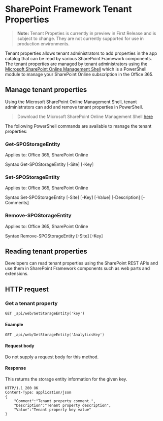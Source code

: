 # SharePoint Framework Tenant Properties

>**Note:** Tenant Propeties is currently in preview in First Release and is subject to change. They are not currently supported for use in production environments.

Tenant properties allows tenant administrators to add properties in the app catalog that can be read by various SharePoint Framework components. The tenant properties are managed by tenant administrators using the [Microsoft SharePoint Online Management Shell](https://technet.microsoft.com/en-us/library/fp161372.aspx) which is a PowerShell module to manage your SharePoint Online subscription in the Office 365.

## Manage tenant properties

Using the Microsoft SharePoint Online Management Shell, tenant administrators can add and remove tenant properties in PowerShell. 

> Download the Microsoft SharePoint Online Management Shell [here](https://www.microsoft.com/en-us/download/details.aspx?id=35588)

The following PowerShell commands are available to manage the tenant properties:

### Get-SPOStorageEntity
Applies to: Office 365, SharePoint Online

Syntax
Get-SPOStorageEntity [-Site] <AppCatalogSiteURL> [-Key] <String>

### Set-SPOStorageEntity
Applies to: Office 365, SharePoint Online

Syntax
Set-SPOStorageEntity [-Site] <AppCatalogSiteURL> [-Key] <String> [-Value] <String> [-Description] <String> [-Comments] <String>

### Remove-SPOStorageEntity
Applies to: Office 365, SharePoint Online

Syntax
Remove-SPOStorageEntity [-Site] <AppCatalogSiteURL> [-Key] <String>

## Reading tenant properties

Developers can read tenant properties using the SharePoint REST APIs and use them in SharePoint Framework components such as web parts and extensions.

## HTTP request

### Get a tenant property

```
GET _api/web/GetStorageEntity('key')
```

#### Example

```http
GET _api/web/GetStorageEntity('AnalyticsKey')
```
#### Request body

Do not supply a request body for this method.

#### Response

This returns the storage entity information for the given key.

```http
HTTP/1.1 200 OK
Content-Type: application/json
{
    "Comment":"Tenant property comment.",
    "Description":"Tenant property description",
    "Value":"Tenant property key value"
}
```
